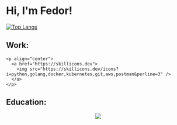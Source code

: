 # Hi, I'm Fedor!

[![Top Langs](https://github-readme-stats.vercel.app/api/top-langs/?username=fkurushin)](https://github.com/anuraghazra/github-readme-stats)

<!-- Python (NLP, DS, ML, FastAPI), Go, Docker, Kubernetes, Gitlab CI/CD, AWS S3, Linux, Power Point, SQL, C/C++, C#, Excel(VBA) -->

  
  ## Work:
    <p align="center">
      <a href="https://skillicons.dev">
        <img src="https://skillicons.dev/icons?i=python,golang,docker,kubernetes,git,aws,postman&perline=3" />
      </a>
    </p>
  ## Education:
  <p align="center">
    <a href="https://skillicons.dev">
      <img src="https://skillicons.dev/icons?i=c,linux,bash,cs,cpp,dotnet,latex,sqlite,&perline=3" />
    </a>
  </p>
